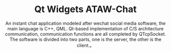 
<h1 align="center">
  Qt Widgets ATAW-Chat
</h1>
<p align="center">
 An instant chat application modeled after wechat social media software, the main language is C++, QML. Qt-based implementation of C/S architecture communication, communication functions are all completed by QTcpSocket. The software is divided into two parts, one is the server, the other is the client.</a>。
</p>
